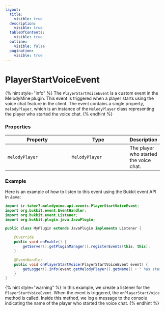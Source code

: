 ```yaml
---
layout:
  title:
    visible: true
  description:
    visible: true
  tableOfContents:
    visible: true
  outline:
    visible: false
  pagination:
    visible: true
---
```


# PlayerStartVoiceEvent

{% hint style="info" %}
The `PlayerStartVoiceEvent` is a custom event in the MelodyMine plugin. This event is triggered when a player starts using the voice chat feature in the client. The event contains a single property, `melodyPlayer`, which is an instance of the `MelodyPlayer` class representing the player who started the voice chat.
{% endhint %}

### Properties

<table><thead><tr><th width="193">Property</th><th width="173">Type</th><th>Description</th></tr></thead><tbody><tr><td><code>melodyPlayer</code></td><td><code>MelodyPlayer</code></td><td>The player who started the voice chat.</td></tr></tbody></table>

### Example

Here is an example of how to listen to this event using the Bukkit event API in Java:

```java
import ir.taher7.melodymine.api.events.PlayerStartVoiceEvent;
import org.bukkit.event.EventHandler;
import org.bukkit.event.Listener;
import org.bukkit.plugin.java.JavaPlugin;

public class MyPlugin extends JavaPlugin implements Listener {

    @Override
    public void onEnable() {
        getServer().getPluginManager().registerEvents(this, this);
    }

    @EventHandler
    public void onPlayerStartVoice(PlayerStartVoiceEvent event) {
        getLogger().info(event.getMelodyPlayer().getName() + " has started voice chat.");
    }
}
```

{% hint style="warning" %}
In this example, we create a listener for the `PlayerStartVoiceEvent`. When the event is triggered, the `onPlayerStartVoice` method is called. Inside this method, we log a message to the console indicating the name of the player who started the voice chat.
{% endhint %}
